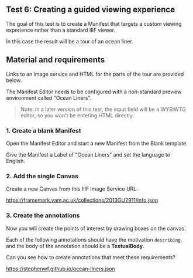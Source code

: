 ## Test 6: Creating a guided viewing experience

The goal of this test is to create a Manifest that targets a custom viewing experience rather than a standard IIIF viewer.

In this case the result will be a tour of an ocean liner.

## Material and requirements

Links to an image service and HTML for the parts of the tour are provided below.

The Manifest Editor needs to be configured with a non-standard preview environment called "Ocean Liners".

> Note: in a later version of this test, the input field will be a WYSIWTG editor, so you won't be entering HTML directly.

### 1. Create a blank Manifest

Open the Manifest Editor and start a new Manifest from the Blank template.

Give the Manifest a Label of "Ocean Liners" and set the language to English.

### 2. Add the single Canvas

Create a new Canvas from this IIIF Image Service URL:

https://framemark.vam.ac.uk/collections/2013GU2911/info.json

### 3. Create the annotations

Now you will create the points of interest by drawing boxes on the canvas.

Each of the following annotations should have the motivation `describing`, and the body of the annotation should be a **TextualBody**.

Can you see how to create annotations that meet these requirements?


https://stephenwf.github.io/ocean-liners.json



